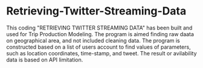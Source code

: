 # Retrieving-Twitter-Streaming-Data
This coding "RETRIEVING TWITTER STREAMING DATA" has been built and used for Trip Production Modeling. The program is aimed finding raw daata on geographical area, and not included cleaning data. 
The program is constructed based on a list of users account to find values of parameters, such as location coordinates, time-stamp, and tweet.
The result or avilability data is based on API limitation.  
